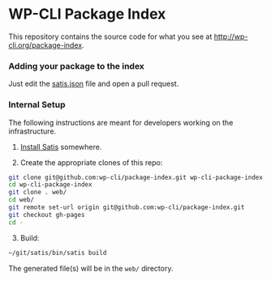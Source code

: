 WP-CLI Package Index
====================

This repository contains the source code for what you see at <http://wp-cli.org/package-index>.

### Adding your package to the index

Just edit the [satis.json](https://github.com/wp-cli/package-index/blob/master/satis.json) file and open a pull request.

### Internal Setup

The following instructions are meant for developers working on the infrastructure.

1) [Install Satis](https://github.com/composer/satis#usage) somewhere.

2) Create the appropriate clones of this repo:

```bash
git clone git@github.com:wp-cli/package-index.git wp-cli-package-index
cd wp-cli-package-index
git clone . web/
cd web/
git remote set-url origin git@github.com:wp-cli/package-index.git
git checkout gh-pages
cd -
```

3) Build:

```bash
~/git/satis/bin/satis build
```

The generated file(s) will be in the `web/` directory.
